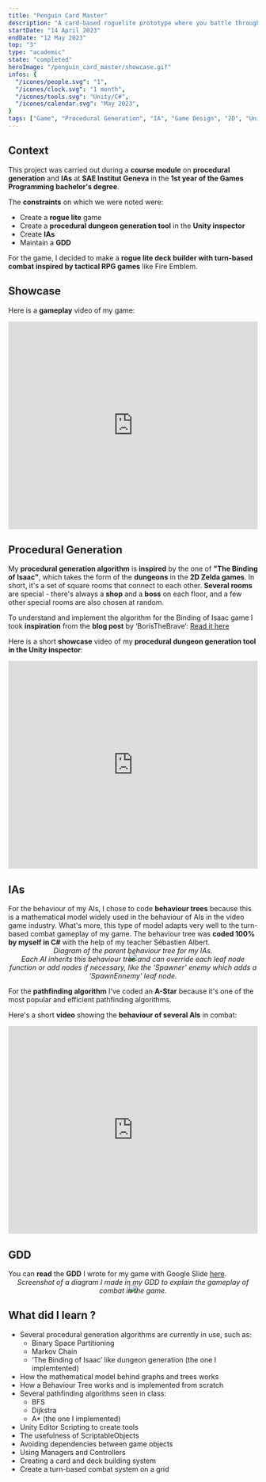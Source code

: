 ```yaml
---
title: "Penguin Card Master"
description: "A card-based roguelite prototype where you battle through a procedurally generated dungeon using your deck to defeat enemies."
startDate: "14 April 2023"
endDate: "12 May 2023"
top: "3"
type: "academic"
state: "completed"
heroImage: "/penguin_card_master/showcase.gif"
infos: {
  "/icones/people.svg": "1",
  "/icones/clock.svg": "1 month",
  "/icones/tools.svg": "Unity/C#",
  "/icones/calendar.svg": "May 2023",
}
tags: ["Game", "Procedural Generation", "IA", "Game Design", "2D", "Unity", "Unity EditorScripting", "Tools", "SAE", "C-Sharp"]
---
```


## Context
This project was carried out during a **course module** on **procedural generation** and **IAs** at **SAE Institut Geneva** in the **1st year of the Games Programming bachelor's degree**.

The **constraints** on which we were noted were:
- Create a **rogue lite** game
- Create a **procedural dungeon generation tool** in the **Unity inspector**
- Create **IAs**
- Maintain a **GDD**

For the game, I decided to make a **rogue lite deck builder with turn-based combat inspired by tactical RPG games** like Fire Emblem.

## Showcase
Here is a **gameplay** video of my game:
<iframe width="100%" height="420" src="https://www.youtube.com/embed/PDqA6sDO2w4?si=_1s4FAUVp0fVSD3q" title="YouTube video player" frameborder="0" allow="accelerometer; autoplay; clipboard-write; encrypted-media; gyroscope; picture-in-picture; web-share" referrerpolicy="strict-origin-when-cross-origin" allowfullscreen></iframe>

## Procedural Generation
My **procedural generation algorithm** is **inspired** by the one of **"The Binding of Isaac"**, which takes the form of the **dungeons** in the **2D Zelda games**. In short, it's a set of square rooms that connect to each other. **Several rooms** are special - there's always a **shop** and a **boss** on each floor, and a few other special rooms are also chosen at random.

To understand and implement the algorithm for the Binding of Isaac game I took **inspiration** from the **blog post** by ‘BorisTheBrave’: [Read it here](https://www.boristhebrave.com/2020/09/12/dungeon-generation-in-binding-of-isaac/)

Here is a short **showcase** video of my **procedural dungeon generation tool in the Unity inspector**:
<iframe width="100%" height="420" src="https://www.youtube.com/embed/tpkQND3AeNM?si=SzvakA5QO-oIHU8P" title="YouTube video player" frameborder="0" allow="accelerometer; autoplay; clipboard-write; encrypted-media; gyroscope; picture-in-picture; web-share" referrerpolicy="strict-origin-when-cross-origin" allowfullscreen></iframe>

## IAs
For the behaviour of my AIs, I chose to code **behaviour trees** because this is a mathematical model widely used in the behaviour of AIs in the video game industry. What's more, this type of model adapts very well to the turn-based combat gameplay of my game. The behaviour tree was **coded 100% by myself in C#** with the help of my teacher Sébastien Albert.

<div style="text-align:center">
  <img src="/penguin_card_master/images/behavior_tree.png">
  <p style="margin-top: -30px"><em>Diagram of the parent behaviour tree for my IAs.<br> 
  Each AI inherits this behaviour tree and can override each leaf node function or add nodes if necessary, like the ‘Spawner’ enemy which adds a ‘SpawnEnnemy’ leaf node.</em></p>
</div>

For the **pathfinding algorithm** I've coded an **A-Star** because it's one of the most popular and efficient pathfinding algorithms.

Here's a short **video** showing the **behaviour of several AIs** in combat:
<iframe width="100%" height="420" src="https://www.youtube.com/embed/Tc9xUMNvHec?si=B8jkFocYBZLCjGmN" title="YouTube video player" frameborder="0" allow="accelerometer; autoplay; clipboard-write; encrypted-media; gyroscope; picture-in-picture; web-share" referrerpolicy="strict-origin-when-cross-origin" allowfullscreen></iframe>


## GDD
You can **read** the **GDD** I wrote for my game with Google Slide [here](https://docs.google.com/presentation/d/1fE0QNsrwNdopKeYQXiia2O8aiCSJ8eZCEZVGQlP1yRI/edit?usp=sharing).

<div style="text-align:center">
  <img src="/penguin_card_master/images/gdd_screen.png">
  <p style="margin-top: -30px"><em>Screenshot of a diagram I made in my GDD to explain the gameplay of combat in the game.</em></p>
</div>

## What did I learn ?
- Several procedural generation algorithms are currently in use, such as:
  - Binary Space Partitioning
  - Markov Chain
  - ‘The Binding of Isaac’ like dungeon generation (the one I implemtented)
- How the mathematical model behind graphs and trees works
- How a Behaviour Tree works and is implemented from scratch
- Several pathfinding algorithms seen in class:
  - BFS
  - Dijkstra
  - A* (the one I implemented)
- Unity Editor Scripting to create tools
- The usefulness of ScriptableObjects
- Avoiding dependencies between game objects
- Using Managers and Controllers
- Creating a card and deck building system
- Create a turn-based combat system on a grid